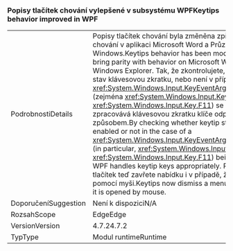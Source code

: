 ### <a name="keytips-behavior-improved-in-wpf"></a><span data-ttu-id="825ba-101">Popisy tlačítek chování vylepšené v subsystému WPF</span><span class="sxs-lookup"><span data-stu-id="825ba-101">Keytips behavior improved in WPF</span></span>

|   |   |
|---|---|
|<span data-ttu-id="825ba-102">Podrobnosti</span><span class="sxs-lookup"><span data-stu-id="825ba-102">Details</span></span>|<span data-ttu-id="825ba-103">Popisy tlačítek chování byla změněna zpřístupnit se chování v aplikaci Microsoft Word a Průzkumníka Windows.</span><span class="sxs-lookup"><span data-stu-id="825ba-103">Keytips behavior has been modified to bring parity with behavior on Microsoft Word and Windows Explorer.</span></span> <span data-ttu-id="825ba-104">Tak, že zkontrolujete, jestli má stav klávesovou zkratku, nebo není v případě třídy <xref:System.Windows.Input.KeyEventArgs.SystemKey> (zejména <xref:System.Windows.Input.Key> nebo <xref:System.Windows.Input.Key.F11>) se stiskne, WPF zpracovává klávesovou zkratku klíče odpovídajícím způsobem.</span><span class="sxs-lookup"><span data-stu-id="825ba-104">By checking whether keytip state is enabled or not in the case of a <xref:System.Windows.Input.KeyEventArgs.SystemKey> (in particular, <xref:System.Windows.Input.Key> or <xref:System.Windows.Input.Key.F11>) being pressed, WPF handles keytip keys appropriately.</span></span> <span data-ttu-id="825ba-105">Popisy tlačítek teď zavřete nabídku i v případě, že se otevře pomocí myši.</span><span class="sxs-lookup"><span data-stu-id="825ba-105">Keytips now dismiss a menu even when it is opened by mouse.</span></span>|
|<span data-ttu-id="825ba-106">Doporučení</span><span class="sxs-lookup"><span data-stu-id="825ba-106">Suggestion</span></span>|<span data-ttu-id="825ba-107">Není k dispozici</span><span class="sxs-lookup"><span data-stu-id="825ba-107">N/A</span></span>|
|<span data-ttu-id="825ba-108">Rozsah</span><span class="sxs-lookup"><span data-stu-id="825ba-108">Scope</span></span>|<span data-ttu-id="825ba-109">Edge</span><span class="sxs-lookup"><span data-stu-id="825ba-109">Edge</span></span>|
|<span data-ttu-id="825ba-110">Version</span><span class="sxs-lookup"><span data-stu-id="825ba-110">Version</span></span>|<span data-ttu-id="825ba-111">4.7.2</span><span class="sxs-lookup"><span data-stu-id="825ba-111">4.7.2</span></span>|
|<span data-ttu-id="825ba-112">Typ</span><span class="sxs-lookup"><span data-stu-id="825ba-112">Type</span></span>|<span data-ttu-id="825ba-113">Modul runtime</span><span class="sxs-lookup"><span data-stu-id="825ba-113">Runtime</span></span>|

